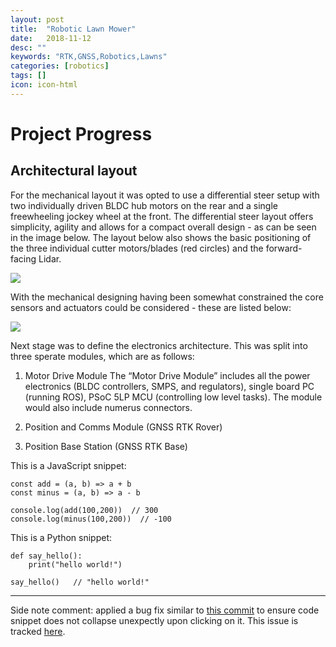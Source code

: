 ```yaml
---
layout: post
title:  "Robotic Lawn Mower"
date:   2018-11-12
desc: ""
keywords: "RTK,GNSS,Robotics,Lawns"
categories: [robotics]
tags: []
icon: icon-html
---
```


Project Progress
================
## Architectural layout

For the mechanical layout it was opted to use a differential steer setup with two individually driven BLDC hub motors on the rear and a single freewheeling jockey wheel at the front.  The differential steer layout offers simplicity, agility and allows for a compact overall design - as can be seen in the image below. The layout below also shows the basic positioning of the three individual cutter motors/blades (red circles) and the forward-facing Lidar.

<img src="{{ site.img_path }}static\assets\img\blog\MowBot - Base.png">

With the mechanical designing having been somewhat constrained the core sensors and actuators could be considered - these are listed below:

<img src="{{ site.img_path }}static\assets\img\blog\MowBot-Core List of Sensors and Actuators.png">

Next stage was to define the electronics architecture. This was split into three sperate modules, which are as follows:
1. Motor Drive Module
The “Motor Drive Module” includes all the power electronics (BLDC controllers, SMPS, and regulators), single board PC (running ROS), PSoC 5LP MCU (controlling low level tasks). The module would also include numerus connectors.  
2. Position and Comms Module (GNSS RTK Rover)

3. Position Base Station (GNSS RTK Base)


This is a JavaScript snippet:

```
const add = (a, b) => a + b
const minus = (a, b) => a - b

console.log(add(100,200))  // 300
console.log(minus(100,200))  // -100
```

This is a Python snippet:

```
def say_hello():
    print("hello world!")

say_hello()   // "hello world!"
```

---

Side note comment: applied a bug fix similar to [this commit](https://github.com/Atlas7/atlas7.github.io/commit/6659f4a47f6ec66987adb0f683a9c6f3842252ae#diff-818954a41dbfb01af70050a459c603b9) to ensure code snippet does not collapse unexpectly upon clicking on it. This issue is tracked [here](https://github.com/jarrekk/Jalpc/issues/97).
